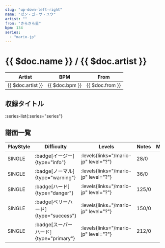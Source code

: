 ```yaml
---
slug: "up-down-left-right"
name: "ゼン・ゴ・サ・ユウ"
artist: ""
from: "きらきら星"
bpm: 134
series:
  - "mario-jp"
---
```


# {{ $doc.name }} / {{ $doc.artist }}

|Artist|BPM|From|
|------|---|----|
|{{ $doc.artist }}|{{ $doc.bpm }}|{{ $doc.from }}|

## 収録タイトル

:series-list{:series="series"}

## 譜面一覧

|PlayStyle|Difficulty|Levels|Notes|Movie|
|---------|----------|------|-----|-----|
|SINGLE| :badge[イージー]{type="info"}| :levels{links="/mario-jp" level="?"}|28/0||
|SINGLE| :badge[ノーマル]{type="warning"}| :levels{links="/mario-jp" level="?"}|36/0||
|SINGLE| :badge[ハード]{type="danger"}| :levels{links="/mario-jp" level="?"}|125/0||
|SINGLE| :badge[ベリーハード]{type="success"}| :levels{links="/mario-jp" level="?"}|150/0||
|SINGLE| :badge[スーパーハード]{type="primary"}| :levels{links="/mario-jp" level="?"}|212/0||
